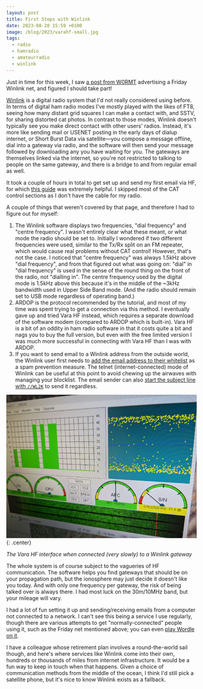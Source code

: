 ```yaml
---
layout: post
title: First Steps with Winlink
date: 2023-08-20 15:59 +0100
image: /blog/2023/varahf-small.jpg
tags:
  - radio
  - hamradio
  - amateurradio
  - winlink
---
```


Just in time for this week, I saw [a post from W0RMT](https://m.ai6yr.org/@bud_t/110910324360858296) advertising a Friday Winlink net, and figured I should take part!

[Winlink](https://winlink.org/) is a digital radio system that I'd not really considered using before. In terms of digital ham radio modes I've mostly played with the likes of FT8, seeing how many distant grid squares I can make a contact with, and SSTV, for sharing distorted cat photos. In contrast to those modes, Winlink doesn't typically see you make direct contact with other users' radios. Instead, it's more like sending mail or USENET posting in the early days of dialup internet, or Short Burst Data via satellite&mdash;you compose a message offline, dial into a gateway via radio, and the software will then send your message followed by downloading any you have waiting for you. The gateways are themselves linked via the internet, so you're not restricted to talking to people on the same gateway, and there is a bridge to and from regular email as well.

It took a couple of hours in total to get set up and send my first email via HF, for which [this guide](https://cgilligan.medium.com/how-to-set-up-and-use-winlink-for-hf-amateur-radio-8e2af7e8dc54) was extremely helpful. I skipped most of the CAT control sections as I don't have the cable for my radio.

A couple of things that weren't covered by that page, and therefore I had to figure out for myself:

1. The Winlink software displays two frequencies, "dial frequency" and "centre frequency". I wasn't entirely clear what these meant, or what mode the radio should be set to. Initially I wondered if two different frequencies were used, similar to the Tx/Rx split on an FM repeater, which would cause real problems without CAT control! However, that's not the case. I noticed that "centre frequency" was always 1.5kHz above "dial frequency", and from that figured out what was going on: "dial" in "dial frequency" is used in the sense of the round thing on the front of the radio, not "dialling in". The centre frequency used by the digital mode is 1.5kHz above this because it's in the middle of the ~3kHz bandwidth used in Upper Side Band mode. (And the radio should remain set to USB mode regardless of operating band.)
2. ARDOP is the protocol recommended by the tutorial, and most of my time was spent trying to get a connection via this method. I eventually gave up and tried Vara HF instead, which requires a separate download of the software modem (compared to ARDOP which is built-in). Vara HF is a bit of an oddity in ham radio software in that it costs quite a bit and nags you to buy the full version, but even with the free limited version I was much more successful in connecting with Vara HF than I was with ARDOP.
3. If you want to send email to a Winlink address from the outside world, the Winlink user first needs to [add the email address to their whitelist](https://winlink.org/content/how_manage_your_whitelist_spamcontrol) as a spam prevention measure. The telnet (internet-connected) mode of Winlink can be useful at this point to avoid chewing up the airwaves with managing your blocklist. The email sender can also [start the subject line with `//WL2K`](https://winlink.org/HELP) to send it regardless.

![Vara HF in use](/blog/2023/varahf.jpg){: .center}

*The Vara HF interface when connected (very slowly) to a Winlink gateway*

The whole system is of course subject to the vagueries of HF communication. The software helps you find gateways that should be on your propagation path, but the ionosphere may just decide it doesn't like you today. And with only one frequency per gateway, the risk of being talked over is always there. I had most luck on the 30m/10MHz band, but your mileage will vary.

I had a lot of fun setting it up and sending/receiving emails from a computer not connected to a network. I can't see this being a service I use regularly, though there are various attempts to get "normally-connected" people using it, such as the Friday net mentioned above; you can even [play Wordle on it](https://winlink.org/content/play_hamword).

I have a colleague whose retirement plan involves a round-the-world sail though, and here's where services like Winlink come into their own, hundreds or thousands of miles from internet infrastructure. It would be a fun way to keep in touch when that happens. Given a choice of communication methods from the middle of the ocean, I think I'd still pick a satellite phone, but it's nice to know Winlink exists as a fallback.